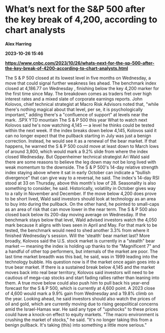 # What’s next for the S&P 500 after the key break of 4,200, according to chart analysts
**Alex Harring**

**2023-10-26 15:46**

**https://www.cnbc.com/2023/10/26/whats-next-for-the-sp-500-after-the-key-break-of-4200-according-to-chart-analysts.html**

The S & P 500 closed at its lowest level in five months on Wednesday, a move that could signal further weakness lies ahead. The benchmark index closed at 4,186.77 on Wednesday , finishing below the key 4,200 marker for the first time since May. The breakdown comes as traders fret over high interest rates and a mixed slate of corporate earnings reports. John Kolovos, chief technical strategist at Macro Risk Advisors noted that, "while there's nothing magical about that level, per se, it is psychologically important," adding there's a "confluence of support" at levels near the mark. .SPX YTD mountain The S & P 500 this year What to watch next Kolovos said he's now watching 4,145 — a level he thinks could be tested within the next week. If the index breaks down below 4,145, Kolovos said it can no longer expect that the pullback starting in July was just a benign correction. Instead, he would see it as a renewal of the bear market. If that happens, he warned the S & P 500 could move at least down to March lows of around 3,800, which would mark a 9.2% slide from where the index closed Wednesday. But Oppenheimer technical strategist Ari Wald said there are some reasons to believe the leg down may not be long lived with weak momentum to the downside. The S & P 500's 14-day relative strength index staying above where it sat in early October can indicate a "bullish divergence" that can give way to a reversal, he said. The index's 14-day RSI stood at 33 on Thursday, above this month's low of 28. Seasonality is also something to consider, he said. Historically, volatility in October gives way to a rally in November and December. If the move below 4,200 does prove to be short lived, Wald said investors should look at technology as an area to buy into during the pullback. On the other hand, he pointed to small-caps as an area of risk that can move lower in the near term. The S & P 500 also closed back below its 200-day moving average on Wednesday. If the benchmark stays below that level, Wald advised investors watch the 4,050 mark because it aligns with lows seen in April and May. For that mark to be tested, the benchmark would need to shed another 3.3% from where it finished Wednesday's session. Will the 'stealth' bear market last? More broadly, Kolovos said the U.S. stock market is currently in a "stealth" bear market — meaning the index is holding up thanks to the "Magnificent 7" and a handful of other top performers, but internals of the market are poor. The last time market breadth was this bad, he said, was in 1999 leading into the technology bubble. His question now is if the market once again goes into a true bear market. If there is a sustained break below 4,145 and the market moves back into real bear territory, Kolovos said investors will need to be cautious of mega-cap stocks and start fading rallies rather than leaning into them. A true move below could also push him to pull back his year-end forecast for the S & P 500, which is currently at 4,600 point. A 2023 close of 4,600 would mark a 9.9% gain from Wednesday and a 19.8% climb on the year. Looking ahead, he said investors should also watch the prices of oil and gold, which are currently moving due to rising geopolitical concerns amid the Israel-Hamas war. He said any type of "upshocks" to these prices could have a knock-on effect to equity markets. "The macro environment is crushing the market of stocks," he said. "It's no longer taking this from a benign pullback. It's taking (this) into something a little more serious."